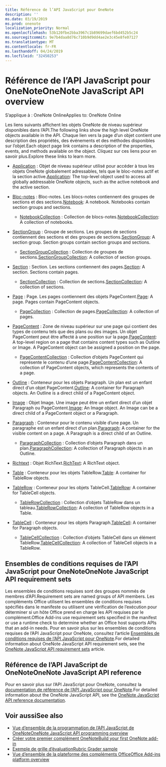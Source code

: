 ```yaml
---
title: Référence de l’API JavaScript pour OneNote
description: ''
ms.date: 03/19/2019
ms.prod: onenote
localization_priority: Normal
ms.openlocfilehash: 53b120fbe2bba3967c1b89699daef6bd452b5c24
ms.sourcegitcommit: 9e7b4daa8d76c710b9d9dd4ae2e3c45e8fe07127
ms.translationtype: MT
ms.contentlocale: fr-FR
ms.lasthandoff: 04/24/2019
ms.locfileid: "32450253"
---
```

# <a name="onenote-javascript-api-overview"></a><span data-ttu-id="90d62-102">Référence de l’API JavaScript pour OneNote</span><span class="sxs-lookup"><span data-stu-id="90d62-102">OneNote JavaScript API overview</span></span>

<span data-ttu-id="90d62-103">S’applique à : OneNote Online</span><span class="sxs-lookup"><span data-stu-id="90d62-103">Applies to: OneNote Online</span></span>

<span data-ttu-id="90d62-104">Les liens suivants affichent les objets OneNote de niveau supérieur disponibles dans l’API.</span><span class="sxs-lookup"><span data-stu-id="90d62-104">The following links show the high level OneNote objects available in the API.</span></span> <span data-ttu-id="90d62-105">Chaque lien vers la page d’un objet contient une description des propriétés, des événements et des méthodes disponibles sur l’objet.</span><span class="sxs-lookup"><span data-stu-id="90d62-105">Each object page link contains a description of the properties, events, and methods available on the object.</span></span> <span data-ttu-id="90d62-106">Cliquez sur ces liens pour en savoir plus.</span><span class="sxs-lookup"><span data-stu-id="90d62-106">Explore these links to learn more.</span></span> 
    
- <span data-ttu-id="90d62-107">[Application](/javascript/api/onenote/onenote.application) : Objet de niveau supérieur utilisé pour accéder à tous les objets OneNote globalement adressables, tels que le bloc-notes actif et la section active.</span><span class="sxs-lookup"><span data-stu-id="90d62-107">[Application](/javascript/api/onenote/onenote.application): The top-level object used to access all globally addressable OneNote objects, such as the active notebook and the active section.</span></span>

- <span data-ttu-id="90d62-p102">[Bloc-notes](/javascript/api/onenote/onenote.notebook) : Bloc-notes. Les blocs-notes contiennent des groupes de sections et des sections.</span><span class="sxs-lookup"><span data-stu-id="90d62-p102">[Notebook](/javascript/api/onenote/onenote.notebook): A notebook. Notebooks contain section groups and sections.</span></span>
    - <span data-ttu-id="90d62-110">[NotebookCollection](/javascript/api/onenote/onenote.notebookcollection) : Collection de blocs-notes.</span><span class="sxs-lookup"><span data-stu-id="90d62-110">[NotebookCollection](/javascript/api/onenote/onenote.notebookcollection): A collection of notebooks.</span></span>

- <span data-ttu-id="90d62-p103">[SectionGroup](/javascript/api/onenote/onenote.sectiongroup) : Groupe de sections. Les groupes de sections contiennent des sections et des groupes de sections.</span><span class="sxs-lookup"><span data-stu-id="90d62-p103">[SectionGroup](/javascript/api/onenote/onenote.sectiongroup): A section group. Section groups contain section groups and sections.</span></span>
    - <span data-ttu-id="90d62-113">[SectionGroupCollection](/javascript/api/onenote/onenote.sectiongroupcollection) : Collection de groupes de sections.</span><span class="sxs-lookup"><span data-stu-id="90d62-113">[SectionGroupCollection](/javascript/api/onenote/onenote.sectiongroupcollection): A collection of section groups.</span></span>

- <span data-ttu-id="90d62-p104">[Section](/javascript/api/onenote/onenote.section) : Section. Les sections contiennent des pages.</span><span class="sxs-lookup"><span data-stu-id="90d62-p104">[Section](/javascript/api/onenote/onenote.section): A section. Sections contain pages.</span></span>
    - <span data-ttu-id="90d62-116">[SectionCollection](/javascript/api/onenote/onenote.sectioncollection) : Collection de sections.</span><span class="sxs-lookup"><span data-stu-id="90d62-116">[SectionCollection](/javascript/api/onenote/onenote.sectioncollection): A collection of sections.</span></span>

- <span data-ttu-id="90d62-p105">[Page](/javascript/api/onenote/onenote.page) : Page. Les pages contiennent des objets PageContent.</span><span class="sxs-lookup"><span data-stu-id="90d62-p105">[Page](/javascript/api/onenote/onenote.page): A page. Pages contain PageContent objects.</span></span>
    - <span data-ttu-id="90d62-119">[PageCollection](/javascript/api/onenote/onenote.pagecollection) : Collection de pages.</span><span class="sxs-lookup"><span data-stu-id="90d62-119">[PageCollection](/javascript/api/onenote/onenote.pagecollection): A collection of pages.</span></span>

- <span data-ttu-id="90d62-p106">[PageContent](/javascript/api/onenote/onenote.pagecontent) : Zone de niveau supérieur sur une page qui contient des types de contenu tels que des plans ou des images. Un objet PageContent peut être affecté à une position sur la page.</span><span class="sxs-lookup"><span data-stu-id="90d62-p106">[PageContent](/javascript/api/onenote/onenote.pagecontent): A top-level region on a page that contains content types such as Outline or Image. A PageContent object can be assigned a position on the page.</span></span>
    - <span data-ttu-id="90d62-122">[PageContentCollection](/javascript/api/onenote/onenote.pagecontentcollection) : Collection d’objets PageContent qui représente le contenu d’une page.</span><span class="sxs-lookup"><span data-stu-id="90d62-122">[PageContentCollection](/javascript/api/onenote/onenote.pagecontentcollection): A collection of PageContent objects, which represents the contents of a page.</span></span>

- <span data-ttu-id="90d62-p107">[Outline](/javascript/api/onenote/onenote.outline) : Conteneur pour les objets Paragraph. Un plan est un enfant direct d’un objet PageContent.</span><span class="sxs-lookup"><span data-stu-id="90d62-p107">[Outline](/javascript/api/onenote/onenote.outline): A container for Paragraph objects. An Outline is a direct child of a PageContent object.</span></span>

- <span data-ttu-id="90d62-p108">[Image](/javascript/api/onenote/onenote.image) : Objet Image. Une image peut être un enfant direct d’un objet Paragraph ou PageContent.</span><span class="sxs-lookup"><span data-stu-id="90d62-p108">[Image](/javascript/api/onenote/onenote.image): An Image object. An Image can be a direct child of a PageContent object or a Paragraph.</span></span>

- <span data-ttu-id="90d62-p109">[Paragraph](/javascript/api/onenote/onenote.paragraph) : Conteneur pour le contenu visible d’une page. Un paragraphe est un enfant direct d’un plan.</span><span class="sxs-lookup"><span data-stu-id="90d62-p109">[Paragraph](/javascript/api/onenote/onenote.paragraph): A container for the visible content on a page. A Paragraph is a direct child of an Outline.</span></span>
    - <span data-ttu-id="90d62-129">[ParagraphCollection](/javascript/api/onenote/onenote.paragraphcollection) : Collection d’objets Paragraph dans un plan.</span><span class="sxs-lookup"><span data-stu-id="90d62-129">[ParagraphCollection](/javascript/api/onenote/onenote.paragraphcollection): A collection of Paragraph objects in an Outline.</span></span>

- <span data-ttu-id="90d62-130">[Richtext](/javascript/api/onenote/onenote.richtext) : Objet RichText.</span><span class="sxs-lookup"><span data-stu-id="90d62-130">[RichText](/javascript/api/onenote/onenote.richtext): A RichText object.</span></span>

- <span data-ttu-id="90d62-131">[Table](/javascript/api/onenote/onenote.table) : Conteneur pour les objets TableRow.</span><span class="sxs-lookup"><span data-stu-id="90d62-131">[Table](/javascript/api/onenote/onenote.table): A container for TableRow objects.</span></span>

- <span data-ttu-id="90d62-132">[TableRow](/javascript/api/onenote/onenote.tablerow) : Conteneur pour les objets TableCell.</span><span class="sxs-lookup"><span data-stu-id="90d62-132">[TableRow](/javascript/api/onenote/onenote.tablerow): A container for TableCell objects.</span></span>
    - <span data-ttu-id="90d62-133">[TableRowCollection](/javascript/api/onenote/onenote.tablerowcollection) : Collection d’objets TableRow dans un tableau.</span><span class="sxs-lookup"><span data-stu-id="90d62-133">[TableRowCollection](/javascript/api/onenote/onenote.tablerowcollection): A collection of TableRow objects in a Table.</span></span>
 
- <span data-ttu-id="90d62-134">[TableCell](/javascript/api/onenote/onenote.tablecell) : Conteneur pour les objets Paragraph.</span><span class="sxs-lookup"><span data-stu-id="90d62-134">[TableCell](/javascript/api/onenote/onenote.tablecell): A container for Paragraph objects.</span></span>
    - <span data-ttu-id="90d62-135">[TableCellCollection](/javascript/api/onenote/onenote.tablecellcollection) : Collection d’objets TableCell dans un élément TableRow.</span><span class="sxs-lookup"><span data-stu-id="90d62-135">[TableCellCollection](/javascript/api/onenote/onenote.tablecellcollection): A collection of TableCell objects in a TableRow.</span></span>

## <a name="onenote-javascript-api-requirement-sets"></a><span data-ttu-id="90d62-136">Ensembles de conditions requises de l’API JavaScript pour OneNote</span><span class="sxs-lookup"><span data-stu-id="90d62-136">OneNote JavaScript API requirement sets</span></span>

<span data-ttu-id="90d62-137">Les ensembles de conditions requises sont des groupes nommés de membres d’API.</span><span class="sxs-lookup"><span data-stu-id="90d62-137">Requirement sets are named groups of API members.</span></span> <span data-ttu-id="90d62-138">Les compléments Office utilisent les ensembles de conditions requises spécifiés dans le manifeste ou utilisent une vérification de l’exécution pour déterminer si un hôte Office prend en charge les API requises par le complément.</span><span class="sxs-lookup"><span data-stu-id="90d62-138">Office Add-ins use requirement sets specified in the manifest or use a runtime check to determine whether an Office host supports APIs that an add-in needs.</span></span> <span data-ttu-id="90d62-139">Pour en savoir plus sur les ensembles de conditions requises de l’API JavaScript pour OneNote, consultez l’article [Ensembles de conditions requises de l’API JavaScript pour OneNote](../requirement-sets/onenote-api-requirement-sets.md).</span><span class="sxs-lookup"><span data-stu-id="90d62-139">For detailed information about OneNote JavaScript API requirement sets, see the [OneNote JavaScript API requirement sets](../requirement-sets/onenote-api-requirement-sets.md) article.</span></span>

## <a name="onenote-javascript-api-reference"></a><span data-ttu-id="90d62-140">Référence de l’API JavaScript de OneNote</span><span class="sxs-lookup"><span data-stu-id="90d62-140">OneNote JavaScript API reference</span></span>

<span data-ttu-id="90d62-141">Pour en savoir plus sur l’API JavaScript pour OneNote, consultez la [documentation de référence de l’API JavaScript pour OneNote](/javascript/api/onenote).</span><span class="sxs-lookup"><span data-stu-id="90d62-141">For detailed information about the OneNote JavaScript API, see the [OneNote JavaScript API reference documentation](/javascript/api/onenote).</span></span>

## <a name="see-also"></a><span data-ttu-id="90d62-142">Voir aussi</span><span class="sxs-lookup"><span data-stu-id="90d62-142">See also</span></span>

- [<span data-ttu-id="90d62-143">Vue d’ensemble de la programmation de l’API JavaScript de OneNote</span><span class="sxs-lookup"><span data-stu-id="90d62-143">OneNote JavaScript API programming overview</span></span>](/office/dev/add-ins/onenote/onenote-add-ins-programming-overview)
- [<span data-ttu-id="90d62-144">Créer votre premier complément OneNote</span><span class="sxs-lookup"><span data-stu-id="90d62-144">Build your first OneNote add-in</span></span>](../../quickstarts/onenote-quickstart.md)
- [<span data-ttu-id="90d62-145">Exemple de grille d’évaluation</span><span class="sxs-lookup"><span data-stu-id="90d62-145">Rubric Grader sample</span></span>](https://github.com/OfficeDev/OneNote-Add-in-Rubric-Grader)
- [<span data-ttu-id="90d62-146">Vue d’ensemble de la plateforme des compléments Office</span><span class="sxs-lookup"><span data-stu-id="90d62-146">Office Add-ins platform overview</span></span>](/office/dev/add-ins/overview/office-add-ins)
